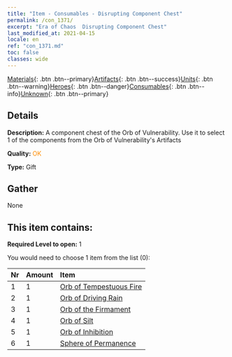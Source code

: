 ```yaml
---
title: "Item - Consumables - Disrupting Component Chest"
permalink: /con_1371/
excerpt: "Era of Chaos  Disrupting Component Chest"
last_modified_at: 2021-04-15
locale: en
ref: "con_1371.md"
toc: false
classes: wide
---
```

 [Materials](/Items/){: .btn .btn--primary}[Artifacts](/Items/Artifacts/){: .btn .btn--success}[Units](/Items/Units/){: .btn .btn--warning}[Heroes](/Items/Heroes/){: .btn .btn--danger}[Consumables](/Items/Consumables/){: .btn .btn--info}[Unknown](/Items/Unknown/){: .btn .btn--primary}

## Details
 **Description:** A component chest of the Orb of Vulnerability. Use it to select 1 of the components from the Orb of Vulnerability's Artifacts

 **Quality:** <span style="color: #FF8C00">OK</span>

 **Type:** Gift

## Gather

  None

## This item contains:

 **Required Level to open:** 1

 You would need to choose 1 item from the list (0):

  | Nr | Amount |     Item    |
  |:---|:-------|:------------|
  | 1 | 1 | [Orb of Tempestuous Fire](/Items/art_172/) |  | 
  | 2 | 1 | [Orb of Driving Rain](/Items/art_173/) |  | 
  | 3 | 1 | [Orb of the Firmament](/Items/art_174/) |  | 
  | 4 | 1 | [Orb of Silt](/Items/art_175/) |  | 
  | 5 | 1 | [Orb of Inhibition](/Items/art_176/) |  | 
  | 6 | 1 | [Sphere of Permanence](/Items/art_177/) |  | 

